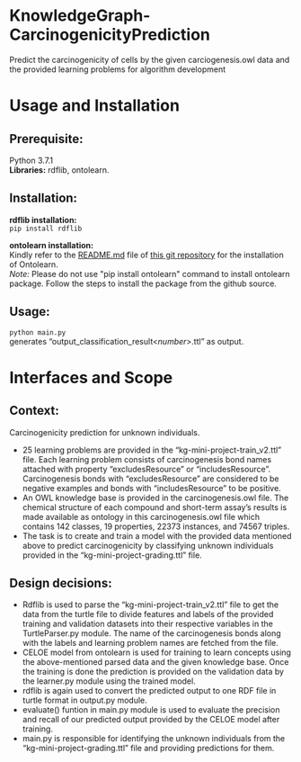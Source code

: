 # KnowledgeGraph-CarcinogenicityPrediction
Predict the carcinogenicity of cells by the given carciogenesis.owl data and the provided learning problems for algorithm development
# Usage and Installation 
## Prerequisite: 
Python 3.7.1<br/>
**Libraries:** rdflib, ontolearn.
## Installation: 
**rdflib installation:**<br/>
```pip install rdflib``` 

**ontolearn installation:**<br/>
Kindly refer to the [README.md](https://github.com/dice-group/Ontolearn#readme) file of [this git repository](https://github.com/dice-group/Ontolearn) for the installation of Ontolearn. <br/>
*Note:* Please do not use "pip install ontolearn" command to install ontolearn package. Follow the steps to install the package from the github source.

## Usage:
```python main.py```  
generates “output_classification_result<*number*>.ttl” as output. 


# Interfaces and Scope
## Context:

Carcinogenicity prediction for unknown individuals.

- 25 learning problems are provided in the “kg-mini-project-train_v2.ttl” file. Each learning problem consists of carcinogenesis bond names attached with property “excludesResource” or “includesResource”. Carcinogenesis bonds with “excludesResource” are considered to be negative examples and bonds with “includesResource” to be positive.
- An OWL knowledge base is provided in the carcinogenesis.owl file. The chemical structure of each compound and short-term assay’s results is made available as ontology in this carcinogenesis.owl file which contains 142 classes, 19 properties, 22373 instances, and 74567 triples.
- The task is to create and train a model with the provided data mentioned above to predict carcinogenicity by classifying unknown individuals provided in the “kg-mini-project-grading.ttl” file.

## Design decisions:

-	Rdflib is used to parse the “kg-mini-project-train_v2.ttl” file to get the data from the turtle file to divide features and labels of the provided training and validation datasets into their respective variables in the TurtleParser.py module. The name of the carcinogenesis bonds along with the labels and learning problem names are fetched from the file.
-	CELOE model from ontolearn is used for training to learn concepts using the above-mentioned parsed data and the given knowledge base. Once the training is done the prediction is provided on the validation data by the learner.py module using the trained model.
-	rdflib is again used to convert the predicted output to one RDF file in turtle format in output.py module.
- evaluate() funtion in	main.py module is used to evaluate the precision and recall of our predicted output provided by the CELOE model after training.
- main.py is responsible for identifying the unknown individuals from the “kg-mini-project-grading.ttl” file and providing predictions for them.
